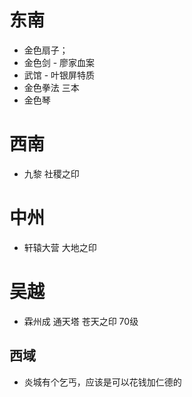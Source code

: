# 东南
- 金色扇子；
- 金色剑 - 廖家血案
- 武馆 - 叶银屏特质
- 金色拳法 三本
- 金色琴

# 西南
- 九黎 社稷之印

# 中州
- 轩辕大营 大地之印

# 吴越 
- 霖州成 通天塔 苍天之印 70级

## 西域
- 炎城有个乞丐，应该是可以花钱加仁德的
